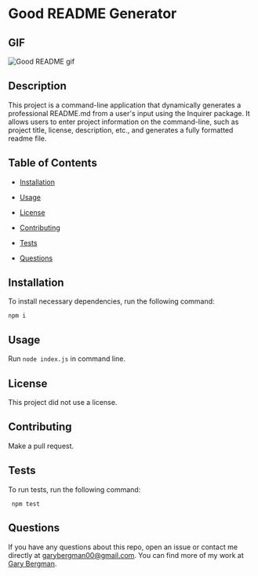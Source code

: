 # Good README Generator
  

  ## GIF
![Good README gif](Assets/Images/GoodREADME.gif)
  
  ## Description

  This project is a command-line application that dynamically generates a professional README.md from a user's input using the Inquirer package. It allows users to enter project information on the command-line, such as project title, license, description, etc., and generates a fully formatted readme file. 

  ## Table of Contents

  *  [Installation](#Installation)

  *  [Usage](#Usage)
  
  *  [License](#License)

  *  [Contributing](#Contributing)

  *  [Tests](#Tests)

  *  [Questions](#Questions)
  

  ## Installation

  To install necessary dependencies, run the following command:

 
    npm i


  ## Usage

  Run `node index.js` in command line.

  ## License
  
  This project did not use a license.

  ## Contributing

  Make a pull request.

  ## Tests

  To run tests, run the following command:

     npm test

  ## Questions

  If you have any questions about this repo, open an issue or contact me directly at [garybergman00@gmail.com](mailto:garybergman00@gmail.com). You can find more of my work at [Gary Bergman](https://github.com/Gary-Bergman).
  